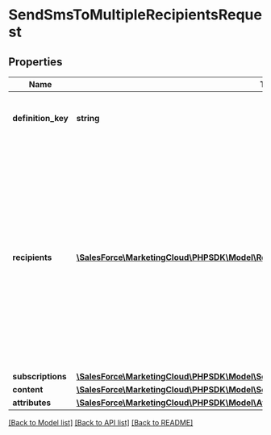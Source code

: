 # SendSmsToMultipleRecipientsRequest

## Properties
Name | Type | Description | Notes
------------ | ------------- | ------------- | -------------
**definition_key** | **string** | Unique, user-generated key to access the definition object. | 
**recipients** | [**\SalesForce\MarketingCloud\PHPSDK\Model\Recipient[]**](Recipient.md) | Array of recipient objects that contain parameters and metadata for the recipients, such as send tracking and personalization attributes. Use this parameter to send to multiple recipients in one request. Use either the recipient or recipients parameter, but not both. | 
**subscriptions** | [**\SalesForce\MarketingCloud\PHPSDK\Model\SendSmsToMultipleRecipientsSubscriptionsRequest**](SendSmsToMultipleRecipientsSubscriptionsRequest.md) |  | [optional] 
**content** | [**\SalesForce\MarketingCloud\PHPSDK\Model\SendSmsContentRequest**](SendSmsContentRequest.md) |  | [optional] 
**attributes** | [**\SalesForce\MarketingCloud\PHPSDK\Model\Attributes**](Attributes.md) |  | [optional] 

[[Back to Model list]](../README.md#documentation-for-models) [[Back to API list]](../README.md#documentation-for-api-endpoints) [[Back to README]](../README.md)


